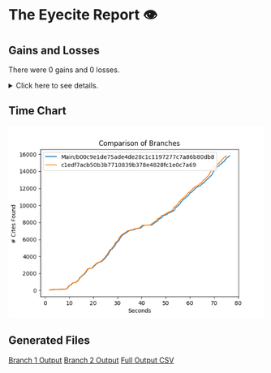 # The Eyecite Report :eye:



Gains and Losses
---------
There were 0 gains and 0 losses.

<details>
<summary>Click here to see details.</summary>

|     id     |  Gain  |  Loss  |
| ---------- | ------ | ------ |


</details>



Time Chart
---------

![image](https://raw.githubusercontent.com/freelawproject/eyecite/artifacts/254/results/chart.png)


Generated Files
---------

[Branch 1 Output](https://raw.githubusercontent.com/freelawproject/eyecite/artifacts/254/results/b00c9e1de75ade4de28c1c1197277c7a86b80db8.json)
[Branch 2 Output](https://raw.githubusercontent.com/freelawproject/eyecite/artifacts/254/results/c1edf7acb50b3b7710839b378e4828fc1e0c7a69.json)
[Full Output CSV ](https://raw.githubusercontent.com/freelawproject/eyecite/artifacts/254/results/output.csv)
